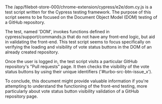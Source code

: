 The /app/filebot-store-000/chrome-extension/cypress/e2e/dom.cy.js is a test script written for the Cypress testing framework. The purpose of this script seems to be focused on the Document Object Model (DOM) testing of a GitHub repository.

The test, named 'DOM', invokes functions defined in cypress/support/commands.js that do not have any front-end logic, but aid in validating the front-end. This test script seems to focus specifically on verifying the loading and visibility of vote status buttons in the DOM of an already created repository.

Once the user is logged in, the test script visits a particular GitHub repository's "Pull requests" page. It then checks the visibility of the vote status buttons by using their unique identifiers ('#turbo-src-btn-issue_x').

To conclude, this document might provide valuable information if you're attempting to understand the functioning of the front-end testing, more particularly about vote status button visibility validation of a GitHub repository page.